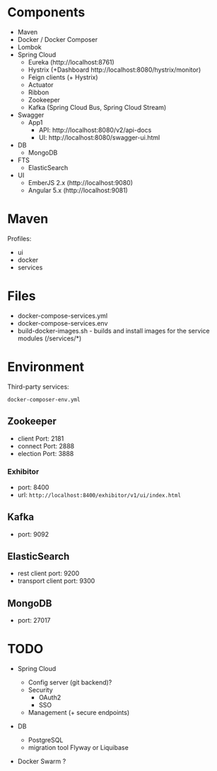# Components

- Maven
- Docker / Docker Composer
- Lombok
- Spring Cloud
  - Eureka (http://localhost:8761)
  - Hystrix (+Dashboard http://localhost:8080/hystrix/monitor)
  - Feign clients (+ Hystrix)
  - Actuator
  - Ribbon
  - Zookeeper
  - Kafka (Spring Cloud Bus, Spring Cloud Stream)
- Swagger
  - App1 
    - API: http://localhost:8080/v2/api-docs
    - UI: http://localhost:8080/swagger-ui.html
- DB
  - MongoDB
- FTS
  - ElasticSearch
- UI
  - EmberJS 2.x (http://localhost:9080)
  - Angular 5.x (http://localhost:9081)
  
# Maven
Profiles:
- ui 
- docker
- services

# Files

- docker-compose-services.yml
- docker-compose-services.env
- build-docker-images.sh - builds and install images for the service modules (/services/*)


# Environment

Third-party services: 
```
docker-composer-env.yml
```

## Zookeeper
- client Port: 2181 
- connect Port: 2888
- election Port: 3888

### Exhibitor
- port: 8400
- url: `http://localhost:8400/exhibitor/v1/ui/index.html`

## Kafka
- port: 9092

## ElasticSearch
- rest client port: 9200
- transport client port: 9300

## MongoDB
- port: 27017

# TODO
 
- Spring Cloud
  - Config server (git backend)?
  - Security
    - OAuth2
    - SSO
  - Management (+ secure endpoints)
- DB
  - PostgreSQL
  - migration tool Flyway or Liquibase
  
- Docker Swarm ?